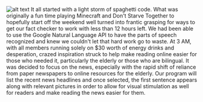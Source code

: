 ![alt text](https://github.com/pmarinelli18/grape/blob/master/photos/Capture.PNG"example")
It all started with a light storm of spaghetti code. What was originally a fun time playing Minecraft and Don't Starve Together to hopefully start off the weekend well turned into frantic grasping for ways to get our fact checker to work with less than 12 hours left. We had been able to use the Google Natural Language API to have the parts of speech recognized and knew we couldn't let that hard work go to waste. At 3 AM, with all members running solely on $30 worth of energy drinks and desperation, crazed inspiration struck to help make reading online easier for those who needed it, particularly the elderly or those who are bilingual. It was decided to focus on the news, especially with the rapid shift of reliance from paper newspapers to online resources for the elderly. Our program will list the recent news headlines and once selected, the first sentence appears along with relevant pictures in order to allow for visual stimulation as well for readers and make reading the news easier for them.
